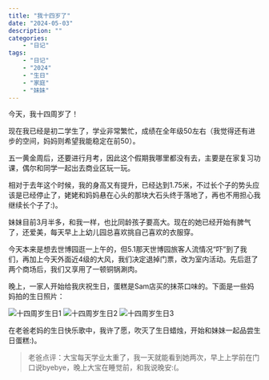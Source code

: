 ```yaml
---
title: "我十四岁了"
date: "2024-05-03"
description: ""
categories:
    - "日记"
tags:
    - "日记"
    - "2024"
    - "生日"
    - "家庭"
    - "妹妹"
---
```


今天，我十四周岁了！

现在我已经是初二学生了，学业非常繁忙，成绩在全年级50左右（我觉得还有进步的空间，妈妈则希望我能稳定在前50）。

五一黄金周后，还要进行月考，因此这个假期我哪里都没有去，主要是在家复习功课，偶尔和同学一起出去商业区玩一玩。

相对于去年这个时候，我的身高又有提升，已经达到1.75米，不过长个子的势头应该是已经停止了，姥姥和妈妈悬在心头的那块大石头终于落地了，再也不用担心我继续长个子了:)。

妹妹目前3月半多，和我一样，也比同龄孩子要高大。现在的她已经开始有脾气了，还爱美，每天早上上幼儿园总喜欢挑自己喜欢的衣服穿。

今天本来是想去世博园逛一上午的，但5.1那天世博园旅客人流情况“吓”到了我们，再加上今天外面近4级的大风，我们决定退掉门票，改为室内活动。先后逛了两个商场后，我们又享用了一顿铜锅涮肉。

晚上，一家人开始给我庆祝生日，蛋糕是Sam店买的抹茶口味的。下面是一些妈妈拍的生日照片：

![十四周岁生日1](http://image.tonybai.com/img/202405/diary_20240503_01.jpg)
![十四周岁生日2](http://image.tonybai.com/img/202405/diary_20240503_02.jpg)
![十四周岁生日3](http://image.tonybai.com/img/202405/diary_20240503_03.jpg)

在老爸老妈的生日快乐歌中，我许了愿，吹灭了生日蜡烛，开始和妹妹一起品尝生日蛋糕:)。

>老爸点评：大宝每天学业太重了，我一天就能看到她两次，早上上学前在门口说byebye，晚上大宝在睡觉前，和我说晚安:(。

